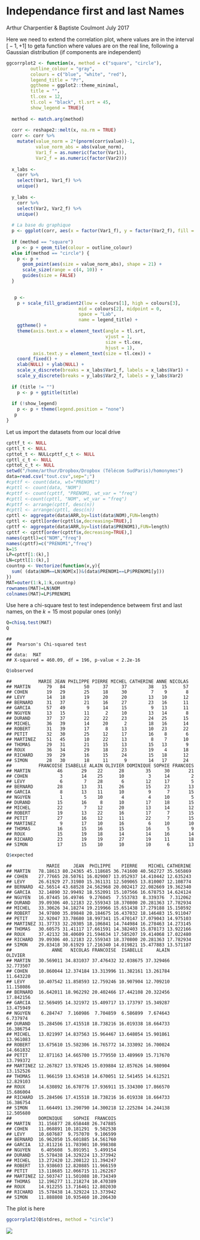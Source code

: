Independance first and last Names
================
Arthur Charpentier & Baptiste Coulmont
July 2017

Here we need to extend the correlation plot, where values are in the interval \[ − 1, +1\] to geta function where values are on the real line, following a Gaussian distribution (if components are independent)

``` r
ggcorrplot2 <- function(x, method = c("square", "circle"),
         outline_colour = "gray",
         colours = c("blue", "white", "red"),
         legend_title = "Pr",
         ggtheme = ggplot2::theme_minimal,
         title = "",
         tl.cex = 12, 
         tl.col = "black", tl.srt = 45,
         show_legend = TRUE){
  
  method <- match.arg(method)
  
  corr <- reshape2::melt(x, na.rm = TRUE)
  corr <- corr %>% 
    mutate(value_norm = 2*(pnorm(corr$value))-1,
           value_norm_abs = abs(value_norm),
           Var1_f = as.numeric(factor(Var1)),
           Var2_f = as.numeric(factor(Var2)))
  
  x_labs <- 
    corr %>% 
    select(Var1, Var1_f) %>% 
    unique()
  
  y_labs <- 
    corr %>% 
    select(Var2, Var2_f) %>% 
    unique()
  
  # La base du graphique
  p <- ggplot(corr, aes(x = factor(Var1_f), y = factor(Var2_f), fill = value))
  
  if (method == "square")
    p <- p + geom_tile(colour = outline_colour)
  else if(method == "circle") {
    p <- p + 
      geom_point(aes(size = value_norm_abs), shape = 21) +
      scale_size(range = c(4, 10)) +
      guides(size = FALSE)
  }

  
   p <- 
    p + scale_fill_gradient2(low = colours[1], high = colours[3], 
                           mid = colours[2], midpoint = 0,
                           space = "Lab", 
                           name = legend_title) +
    ggtheme() +
    theme(axis.text.x = element_text(angle = tl.srt, 
                                     vjust = 1, 
                                     size = tl.cex, 
                                     hjust = 1),
          axis.text.y = element_text(size = tl.cex)) + 
    coord_fixed() + 
    xlab(NULL) + ylab(NULL) +
    scale_x_discrete(breaks = x_labs$Var1_f, labels = x_labs$Var1) +
    scale_y_discrete(breaks = y_labs$Var2_f, labels = y_labs$Var2)
  
  if (title != "") 
    p <- p + ggtitle(title)
  
  if (!show_legend) 
    p <- p + theme(legend.position = "none")
   p
}
```

Let us import the datasets from our local drive

``` r
cpttf_t <- NULL
cpttl_t <- NULL
cpttot_t <- NULLcpttf_c_t <- NULL
cpttl_c_t <- NULL
cpttot_c_t <- NULL
setwd("/home/arthur/Dropbox/Dropbox (Télécom SudParis)/homonymes")
data=read.csv("tout.csv",sep=";")
#cpttf <- count(data, wt="PRENOM1")
#cpttl <- count(data, "NOM")
#cpttf <- count(cpttf, "PRENOM1, wt_var = "freq")
#cpttl <-count(cpttl, "NOM", wt_var = "freq")
#cpttf <- arrange(cpttf, desc(n))
#cpttl <- arrange(cpttl, desc(n))
cpttl <- aggregate(data$ARR,by=list(data$NOM),FUN=length)
cpttl <- cpttl[order(cpttl$x,decreasing=TRUE),]
cpttf <- aggregate(data$ARR,by=list(data$PRENOM1),FUN=length)
cpttf <- cpttf[order(cpttf$x,decreasing=TRUE),]
names(cpttl)=c("NOM","freq")
names(cpttf)=c("PRENOM1","freq")
k=15
LP=cpttf[1:(k),]
LN=cpttl[1:(k),]
countnp <- Vectorize(function(x,y){
  sum( (data$NOM==LN$NOM[x])&(data$PRENOM1==LP$PRENOM1[y]))
})
MAT=outer(1:k,1:k,countnp)
rownames(MAT)=LN$NOM
colnames(MAT)=LP$PRENOM1
```

Use here a chi-square test to test independence betweem first and last names, on the *k* = 15 most popular ones (only)

``` r
Q=chisq.test(MAT)
Q
```

    ## 
    ##  Pearson's Chi-squared test
    ## 
    ## data:  MAT
    ## X-squared = 460.09, df = 196, p-value < 2.2e-16

``` r
Q$observed
```

    ##          MARIE JEAN PHILIPPE PIERRE MICHEL CATHERINE ANNE NICOLAS
    ## MARTIN      79   84       50     37     37        38   15      57
    ## COHEN       19   29       25     18     30         7    9       8
    ## LEVY        14   18       19     20     20        13   10      12
    ## BERNARD     31   37       21     16     27        23   16      11
    ## GARCIA      57   49        9     14     15         9   13      11
    ## NGUYEN      13   15       11      2     10        13   14       8
    ## DURAND      37   37       22     22     23        24   25      15
    ## MICHEL      36   39       14     20      2        18   16      14
    ## ROBERT      31   39       17      8     13        10   23      22
    ## PETIT       32   30       25     12     17        16    8       6
    ## MARTINEZ    51   45       10     22     13         8    7      10
    ## THOMAS      29   31       21     15     13        15   13       9
    ## ROUX        36   34       29     18     23        19    4      18
    ## RICHARD     39   29       16     15     24        15   18      12
    ## SIMON       28   30       18     11      9        14   17      24
    ##          FRANCOISE ISABELLE ALAIN OLIVIER DOMINIQUE SOPHIE FRANCOIS
    ## MARTIN          46       29    22      28        35     30       21
    ## COHEN            3       14    25      10         3     14        2
    ## LEVY             6        7    28       6        12     17        5
    ## BERNARD         28       13    31      26        15     23       13
    ## GARCIA           8       13    11      10         9      7       15
    ## NGUYEN           1        5    10       4         4     10        5
    ## DURAND          15       16     8      10        17     18       15
    ## MICHEL          22        7    12      20        13     14       12
    ## ROBERT          19       13    22      16        17      7       15
    ## PETIT           27       16    12      11        22      7       15
    ## MARTINEZ         9       17    10      16         6     10       10
    ## THOMAS          16       15    16      15        16      5        9
    ## ROUX            15       19    18      14        14     16       14
    ## RICHARD         23       19    19      27        19     11       18
    ## SIMON           17       15    10      10        10      6       13

``` r
Q$expected
```

    ##             MARIE     JEAN  PHILIPPE    PIERRE    MICHEL CATHERINE
    ## MARTIN   78.18613 80.24365 45.118685 36.741600 40.562727 35.565869
    ## COHEN    27.77665 28.50761 16.029007 13.052937 14.410442 12.635243
    ## LEVY     26.61929 27.31980 15.361131 12.509065 13.810007 12.108774
    ## BERNARD  42.56514 43.68528 24.562968 20.002417 22.082669 19.362340
    ## GARCIA   32.14890 32.99492 18.552091 15.107566 16.678753 14.624124
    ## NGUYEN   16.07445 16.49746  9.276045  7.553783  8.339376  7.312062
    ## DURAND   39.09306 40.12183 22.559343 18.370800 20.281363 17.782934
    ## MICHEL   33.30626 34.18274 19.219966 15.651438 17.279188 15.150592
    ## ROBERT   34.97800 35.89848 20.184675 16.437032 18.146483 15.911047
    ## PETIT    32.92047 33.78680 18.997341 15.470147 17.079043 14.975103
    ## MARTINEZ 31.37733 32.20305 18.106841 14.744984 16.278463 14.273145
    ## THOMAS   30.60575 31.41117 17.661591 14.382403 15.878173 13.922166
    ## ROUX     37.42132 38.40609 21.594634 17.585207 19.414068 17.022480
    ## RICHARD  39.09306 40.12183 22.559343 18.370800 20.281363 17.782934
    ## SIMON    29.83418 30.61929 17.216340 14.019821 15.477883 13.571187
    ##               ANNE   NICOLAS FRANCOISE  ISABELLE     ALAIN   OLIVIER
    ## MARTIN   30.569011 34.831037 37.476432 32.038675 37.329466 32.773507
    ## COHEN    10.860044 12.374184 13.313996 11.382161 13.261784 11.643220
    ## LEVY     10.407542 11.858593 12.759246 10.907904 12.709210 11.158086
    ## BERNARD  16.642011 18.962292 20.402466 17.442108 20.322456 17.842156
    ## GARCIA   12.569495 14.321972 15.409717 13.173797 15.349287 13.475949
    ## NGUYEN    6.284747  7.160986  7.704859  6.586899  7.674643  6.737974
    ## DURAND   15.284506 17.415518 18.738216 16.019338 18.664733 16.386754
    ## MICHEL   13.021997 14.837563 15.964467 13.648054 15.901861 13.961083
    ## ROBERT   13.675610 15.582306 16.765772 14.333092 16.700024 14.661832
    ## PETIT    12.871163 14.665700 15.779550 13.489969 15.717670 13.799372
    ## MARTINEZ 12.267827 13.978245 15.039884 12.857626 14.980904 13.152526
    ## THOMAS   11.966159 13.634518 14.670051 12.541455 14.612521 12.829103
    ## ROUX     14.630892 16.670776 17.936911 15.334300 17.866570 15.686004
    ## RICHARD  15.284506 17.415518 18.738216 16.019338 18.664733 16.386754
    ## SIMON    11.664491 13.290790 14.300218 12.225284 14.244138 12.505680
    ##          DOMINIQUE    SOPHIE  FRANCOIS
    ## MARTIN   31.156877 28.658448 26.747885
    ## COHEN    11.068891 10.181291  9.502538
    ## LEVY     10.607687  9.757070  9.106599
    ## BERNARD  16.962050 15.601885 14.561760
    ## GARCIA   12.811216 11.783901 10.998308
    ## NGUYEN    6.405608  5.891951  5.499154
    ## DURAND   15.578438 14.329224 13.373942
    ## MICHEL   13.272420 12.208122 11.394247
    ## ROBERT   13.938603 12.820885 11.966159
    ## PETIT    13.118685 12.066715 11.262267
    ## MARTINEZ 12.503747 11.501088 10.734349
    ## THOMAS   12.196277 11.218274 10.470389
    ## ROUX     14.912255 13.716461 12.802030
    ## RICHARD  15.578438 14.329224 13.373942
    ## SIMON    11.888808 10.935460 10.206430

The plot is here

``` r
ggcorrplot2(Q$stdres, method = "circle")
```

![](couples_files/figure-markdown_github-ascii_identifiers/unnamed-chunk-4-1.png)
